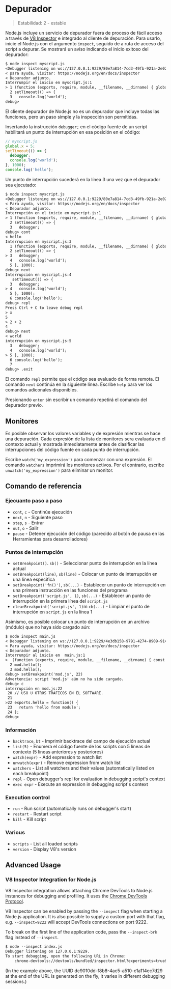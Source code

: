 # Depurador

<!--introduced_in=v0.9.12-->

> Estabilidad: 2 - estable

<!-- type=misc -->

Node.js incluye un servicio de depurador fuera de proceso de fácil acceso a través de [V8 Inspector](#debugger_v8_inspector_integration_for_node_js) e integrado al cliente de depuración. Para usarlo, inicie el Node.js con el argumento `inspect`, seguido de a ruta de acceso del script a depurar. Se mostrará un aviso indicando el inicio exitoso del depurador:

```txt
$ node inspect myscript.js
<Debugger listening on ws://127.0.0.1:9229/80e7a814-7cd3-49fb-921a-2e02228cd5ba
< para ayuda, visitar: https://nodejs.org/en/docs/inspector
< Depurador adjunto.
Interrumpir el inicio en myscript.js:1
> 1 (function (exports, require, module, __filename, __dirname) { global.x = 5;
  2 setTimeout(() => {
  3   console.log('world');
debug>
```

El cliente depurador de Node.js no es un depurador que incluye todas las funciones, pero un paso simple y la inspección son permitidas.

Insertando la instrucción `debugger;` en el código fuente de un script habilitará un punto de interrupción en esa posición en el código:

<!-- eslint-disable no-debugger -->

```js
// myscript.js
global.x = 5;
setTimeout(() => {
  debugger;
  console.log('world');
}, 1000);
console.log('hello');
```

Un punto de interrupción sucederá en la línea 3 una vez que el depurador sea ejecutado:

```txt
$ node inspect myscript.js
<Debugger listening on ws://127.0.0.1:9229/80e7a814-7cd3-49fb-921a-2e02228cd5ba
< Para ayuda, visitar: https://nodejs.org/en/docs/inspector
< Depurador adjunto.
Interrupción en el inicio en myscript.js:1
> 1 (function (exports, require, module, __filename, __dirname) { global.x = 5;
  2 setTimeout(() => {
  3   debugger;
debug> cont
< hello
Interrupción en myscript.js:3 
  1 (function (exports, require, module, __filename, __dirname) { global.x = 5;
  2 setTimeout(() => {
> 3   debugger;
  4   console.log('world');
  5 }, 1000);
debug> next
Interrupción en myscript.js:4
   setTimeout(() => {
  3   debugger;
> 4   console.log('world');
  5 }, 1000);
  6 console.log('hello');
debug> repl
Press Ctrl + C to leave debug repl
> x
5
> 2 + 2
4
debug> next
< world
interrupción en myscript.js:5
  3   debugger;
  4   console.log('world');
> 5 }, 1000);
  6 console.log('hello');
  7
debug> .exit
```

El comando `repl` permite que el código sea evaluado de forma remota. El comando `next` continúa en la siguiente línea. Escribe `help` para ver los comandos adiconales disponibles.

Presionando `enter` sin escribir un comando repetirá el comando del depurador previo.

## Monitores

Es posible observar los valores variables y de expresión mientras se hace una depuración. Cada expresión de la lista de monitores sera evaluada en el contexto actual y mostrada inmediatamente antes de clasificar las interrupciones del código fuente en cada punto de interrupción.

Escribe `watch('my_expression')` para comenzar con una expresión. El comando `watchers` imprimirá los monitores activos. Por el contrario, escribe `unwatch('my_expression')` para eliminar un monitor.

## Comando de referencia

### Ejecuanto paso a paso

* `cont`, `c` - Continúe ejecución
* `next`, `n` - Siguiente paso
* `step`, `s` - Entrar
* `out`, `o` - Salir
* `pause` - Detener ejecución del código (parecido al botón de pausa en las Herramientas para desarrolladores)

### Puntos de interrupción

* `setBreakpoint()`. `sb()` - Seleccionar punto de interrupción en la línea actual
* `setBreakpoint(line)`, `sb(line)` - Colocar un punto de interrupción en una línea específica
* `setBreakpoint('fn()')`, `sb(...)` - Establecer un punto de interrupción en una primera instrucción en las funciones del programa
* `setBreakpoint('script.js', 1)`, `sb(...)` - Establecer un punto de interrupción en la primera línea del `script.js`
* `clearBreakpoint('script.js', 1)`m `cb(...)` - Limpiar el punto de interrupción en `script.js` en la línea 1

Asimismo, es posible colocar un punto de interrupción en un archivo (módulo) que no haya sido cargado aún:

```txt
$ node inspect main.js
< Debugger listening on ws://127.0.0.1:9229/4e3db158-9791-4274-8909-914f7facf3bd
< Para ayuda, visitar: https://nodejs.org/en/docs/inspector
< Depurador adjunto.
Interrumpir al inicio en  main.js:1
>  (function (exports, require, module, __filename, __dirname) { const mod = require('./mod.js');
  2 mod.hello();
  3 mod.hello();
debug> setBreakpoint('mod.js', 22)
Advertencia: script 'mod.js' aún no ha sido cargado.
debug> c
interrupción en mod.js:22
 20 // USO U OTROS TRÁFICOS EN EL SOFTWARE.
 21
>22 exports.hello = function() {
 23   return 'hello from module';
 24 };
debug>
```

### Información

* `backtrace`, `bt` - Imprimir backtrace del campo de ejecución actual
* `list(5)` - Enumera el código fuente de los scripts con 5 líneas de contexto (5 líneas anteriores y posteriores)
* `watch(expr)` - Add expression to watch list
* `unwatch(expr)` - Remove expression from watch list
* `watchers` - List all watchers and their values (automatically listed on each breakpoint)
* `repl` - Open debugger's repl for evaluation in debugging script's context
* `exec expr` - Execute an expression in debugging script's context

### Execution control

* `run` - Run script (automatically runs on debugger's start)
* `restart` - Restart script
* `kill` - Kill script

### Various

* `scripts` - List all loaded scripts
* `version` - Display V8's version

## Advanced Usage

### V8 Inspector Integration for Node.js

V8 Inspector integration allows attaching Chrome DevTools to Node.js instances for debugging and profiling. It uses the [Chrome DevTools Protocol](https://chromedevtools.github.io/devtools-protocol/).

V8 Inspector can be enabled by passing the `--inspect` flag when starting a Node.js application. It is also possible to supply a custom port with that flag, e.g. `--inspect=9222` will accept DevTools connections on port 9222.

To break on the first line of the application code, pass the `--inspect-brk` flag instead of `--inspect`.

```txt
$ node --inspect index.js
Debugger listening on 127.0.0.1:9229.
To start debugging, open the following URL in Chrome:
    chrome-devtools://devtools/bundled/inspector.html?experiments=true&v8only=true&ws=127.0.0.1:9229/dc9010dd-f8b8-4ac5-a510-c1a114ec7d29
```

(In the example above, the UUID dc9010dd-f8b8-4ac5-a510-c1a114ec7d29 at the end of the URL is generated on the fly, it varies in different debugging sessions.)